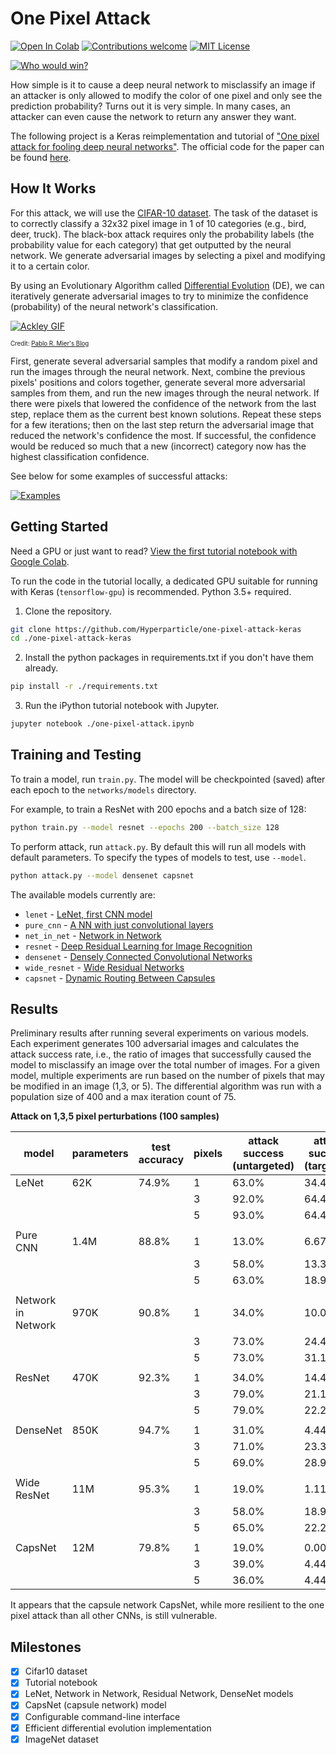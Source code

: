 # One Pixel Attack

[![Open In Colab](https://colab.research.google.com/assets/colab-badge.svg)](https://colab.research.google.com/github/hyperparticle/one-pixel-attack-keras/blob/master/1_one-pixel-attack-cifar10.ipynb) [![Contributions welcome](https://img.shields.io/badge/contributions-welcome-brightgreen.svg)](CONTRIBUTING.md) [![MIT License](https://img.shields.io/badge/license-MIT-green.svg)](LICENSE)

[![Who would win?](images/who-would-win.jpg "one thicc boi that's who")](https://www.reddit.com/r/ProgrammerHumor/comments/79g0m6/one_pixel_attack_for_fooling_deep_neural_networks/?ref=share&ref_source=link)

How simple is it to cause a deep neural network to misclassify an image if an attacker is only allowed to modify the color of one pixel and only see the prediction probability? Turns out it is very simple. In many cases, an attacker can even cause the network to return any answer they want.

The following project is a Keras reimplementation and tutorial of ["One pixel attack for fooling deep neural networks"](https://arxiv.org/abs/1710.08864). The official code for the paper can be found [here](https://github.com/Carina02/One-Pixel-Attack).

## How It Works

For this attack, we will use the [CIFAR-10 dataset](https://www.cs.toronto.edu/~kriz/cifar.html). The task of the dataset is to correctly classify a 32x32 pixel image in 1 of 10 categories (e.g., bird, deer, truck). The black-box attack requires only the probability labels (the probability value for each category) that get outputted by the neural network. We generate adversarial images by selecting a pixel and modifying it to a certain color.

By using an Evolutionary Algorithm called [Differential Evolution](https://en.wikipedia.org/wiki/Differential_evolution) (DE), we can iteratively generate adversarial images to try to minimize the confidence (probability) of the neural network's classification.

[![Ackley GIF](images/Ackley.gif)](https://en.wikipedia.org/wiki/Differential_evolution)

<sub><sup>Credit: [Pablo R. Mier's Blog](https://pablormier.github.io/2017/09/05/a-tutorial-on-differential-evolution-with-python/)</sup></sub>

First, generate several adversarial samples that modify a random pixel and run the images through the neural network. Next, combine the previous pixels' positions and colors together, generate several more adversarial samples from them, and run the new images through the neural network. If there were pixels that lowered the confidence of the network from the last step, replace them as the current best known solutions. Repeat these steps for a few iterations; then on the last step return the adversarial image that reduced the network's confidence the most. If successful, the confidence would be reduced so much that a new (incorrect) category now has the highest classification confidence.

See below for some examples of successful attacks:

[![Examples](images/pred.png "thicc indeed")](1_one-pixel-attack-cifar10.ipynb)

## Getting Started

Need a GPU or just want to read? [View the first tutorial notebook with Google Colab](https://colab.research.google.com/github/hyperparticle/one-pixel-attack-keras/blob/master/1_one-pixel-attack-cifar10.ipynb).

To run the code in the tutorial locally, a dedicated GPU suitable for running with Keras (`tensorflow-gpu`) is recommended. Python 3.5+ required.

1. Clone the repository.

```bash
git clone https://github.com/Hyperparticle/one-pixel-attack-keras
cd ./one-pixel-attack-keras
```

2. Install the python packages in requirements.txt if you don't have them already.

```bash
pip install -r ./requirements.txt
```

3. Run the iPython tutorial notebook with Jupyter.

```bash
jupyter notebook ./one-pixel-attack.ipynb
```

## Training and Testing

To train a model, run `train.py`. The model will be checkpointed (saved) after each epoch to the `networks/models` directory.

For example, to train a ResNet with 200 epochs and a batch size of 128:

```bash
python train.py --model resnet --epochs 200 --batch_size 128
```

To perform attack, run `attack.py`. By default this will run all models with default parameters. To specify the types of models to test, use `--model`.

```bash
python attack.py --model densenet capsnet
```

The available models currently are:

- `lenet` - [LeNet, first CNN model](http://yann.lecun.com/exdb/lenet/)
- `pure_cnn` - [A NN with just convolutional layers](https://en.wikipedia.org/wiki/Convolutional_neural_network)
- `net_in_net` - [Network in Network](https://arxiv.org/abs/1312.4400)
- `resnet` - [Deep Residual Learning for Image Recognition](https://arxiv.org/abs/1512.03385)
- `densenet` - [Densely Connected Convolutional Networks](https://arxiv.org/abs/1608.06993)
- `wide_resnet` - [Wide Residual Networks](https://arxiv.org/abs/1605.07146)
- `capsnet` - [Dynamic Routing Between Capsules](https://arxiv.org/abs/1710.09829)

## Results

Preliminary results after running several experiments on various models. Each experiment generates 100 adversarial images and calculates the attack success rate, i.e., the ratio of images that successfully caused the model to misclassify an image over the total number of images. For a given model, multiple experiments are run based on the number of pixels that may be modified in an image (1,3, or 5). The differential algorithm was run with a population size of 400 and a max iteration count of 75.

**Attack on 1,3,5 pixel perturbations (100 samples)**

| model              | parameters | test accuracy | pixels | attack success (untargeted) | attack success (targeted) |
| ------------------ | ---------- | ------------- | ------ | --------------------------- | ------------------------- |
| LeNet              | 62K        | 74.9%         | 1      | 63.0%                       | 34.4%                     |
|                    |            |               | 3      | 92.0%                       | 64.4%                     |
|                    |            |               | 5      | 93.0%                       | 64.4%                     |
|                    |            |               |        |                             |                           |
| Pure CNN           | 1.4M       | 88.8%         | 1      | 13.0%                       | 6.67%                     |
|                    |            |               | 3      | 58.0%                       | 13.3%                     |
|                    |            |               | 5      | 63.0%                       | 18.9%                     |
|                    |            |               |        |                             |                           |
| Network in Network | 970K       | 90.8%         | 1      | 34.0%                       | 10.0%                     |
|                    |            |               | 3      | 73.0%                       | 24.4%                     |
|                    |            |               | 5      | 73.0%                       | 31.1%                     |
|                    |            |               |        |                             |                           |
| ResNet             | 470K       | 92.3%         | 1      | 34.0%                       | 14.4%                     |
|                    |            |               | 3      | 79.0%                       | 21.1%                     |
|                    |            |               | 5      | 79.0%                       | 22.2%                     |
|                    |            |               |        |                             |                           |
| DenseNet           | 850K       | 94.7%         | 1      | 31.0%                       | 4.44%                     |
|                    |            |               | 3      | 71.0%                       | 23.3%                     |
|                    |            |               | 5      | 69.0%                       | 28.9%                     |
|                    |            |               |        |                             |                           |
| Wide ResNet        | 11M        | 95.3%         | 1      | 19.0%                       | 1.11%                     |
|                    |            |               | 3      | 58.0%                       | 18.9%                     |
|                    |            |               | 5      | 65.0%                       | 22.2%                     |
|                    |            |               |        |                             |                           |
| CapsNet            | 12M        | 79.8%         | 1      | 19.0%                       | 0.00%                     |
|                    |            |               | 3      | 39.0%                       | 4.44%                     |
|                    |            |               | 5      | 36.0%                       | 4.44%                     |

It appears that the capsule network CapsNet, while more resilient to the one pixel attack than all other CNNs, is still vulnerable.

## Milestones

- [x] Cifar10 dataset
- [x] Tutorial notebook
- [x] LeNet, Network in Network, Residual Network, DenseNet models
- [x] CapsNet (capsule network) model
- [x] Configurable command-line interface
- [x] Efficient differential evolution implementation
- [x] ImageNet dataset
